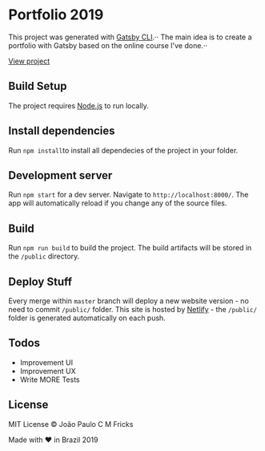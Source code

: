 # Portfolio 2019

This project was generated with [Gatsby CLI](https://www.gatsbyjs.org/docs/quick-start/#use-the-gatsby-cli).··
The main idea is to create a portfolio with Gatsby based on the online course I've done.··

[View project](https://jpcmf-gatsby.netlify.com/)

## Build Setup

The project requires [Node.js](https://nodejs.org/) to run locally.

## Install dependencies

Run `npm install`to install all dependecies of the project in your folder.

## Development server

Run `npm start` for a dev server. Navigate to `http://localhost:8000/`. The app will automatically reload if you change any of the source files.

## Build

Run `npm run build` to build the project. The build artifacts will be stored in the `/public` directory.

## Deploy Stuff

Every merge within `master` branch will deploy a new website version - no need to commit `/public/` folder.
This site is hosted by [Netlify](https://www.netlify.com/) - the `/public/` folder is generated automatically on each push.

## Todos

- Improvement UI
- Improvement UX
- Write MORE Tests

## License

MIT License © João Paulo C M Fricks

Made with ❤ in Brazil 2019
